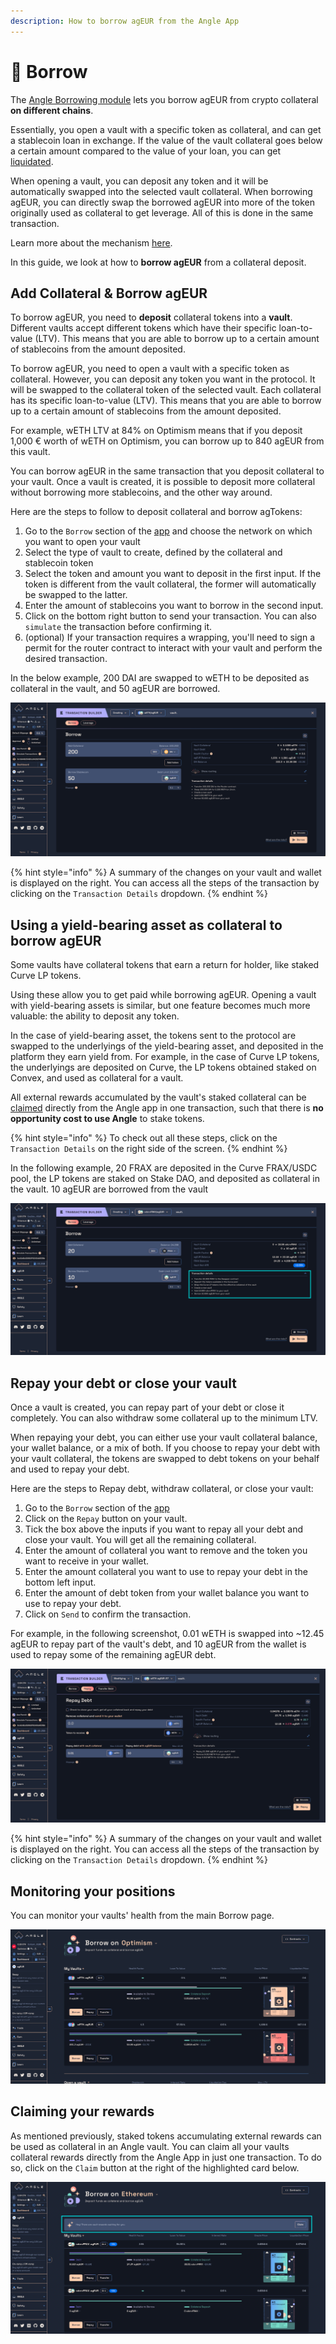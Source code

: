 ```yaml
---
description: How to borrow agEUR from the Angle App
---
```


# 🏦 Borrow

The [Angle Borrowing module](/borrowing-module/README.md) lets you borrow agEUR from crypto collateral **on different chains**.

Essentially, you open a vault with a specific token as collateral, and can get a stablecoin loan in exchange. If the value of the vault collateral goes below a certain amount compared to the value of your loan, you can get [liquidated](/borrowing-module/vaults/liquidations.md).

When opening a vault, you can deposit any token and it will be automatically swapped into the selected vault collateral. When borrowing agEUR, you can directly swap the borrowed agEUR into more of the token originally used as collateral to get leverage. All of this is done in the same transaction.

Learn more about the mechanism [here](/borrowing-module/vaults/README.md#leveraging-collateral-exposure).

In this guide, we look at how to **borrow agEUR** from a collateral deposit.

## Add Collateral & Borrow agEUR

To borrow agEUR, you need to **deposit** collateral tokens into a **vault**. Different vaults accept different tokens which have their specific loan-to-value (LTV). This means that you are able to borrow up to a certain amount of stablecoins from the amount deposited.

To borrow agEUR, you need to open a vault with a specific token as collateral. However, you can deposit any token you want in the protocol. It will be swapped to the collateral token of the selected vault. Each collateral has its specific loan-to-value (LTV). This means that you are able to borrow up to a certain amount of stablecoins from the amount deposited.

For example, wETH LTV at 84% on Optimism means that if you deposit 1,000 € worth of wETH on Optimism, you can borrow up to 840 agEUR from this vault.

You can borrow agEUR in the same transaction that you deposit collateral to your vault. Once a vault is created, it is possible to deposit more collateral without borrowing more stablecoins, and the other way around.

Here are the steps to follow to deposit collateral and borrow agTokens:

1. Go to the `Borrow` section of the [app](https://app.angle.money/#/borrow) and choose the network on which you want to open your vault
2. Select the type of vault to create, defined by the collateral and stablecoin token
3. Select the token and amount you want to deposit in the first input. If the token is different from the vault collateral, the former will automatically be swapped to the latter.
4. Enter the amount of stablecoins you want to borrow in the second input.
5. Click on the bottom right button to send your transaction. You can also `simulate` the transaction before confirming it.
6. (optional) If your transaction requires a wrapping, you'll need to sign a permit for the router contract to interact with your vault and perform the desired transaction.

In the below example, 200 DAI are swapped to wETH to be deposited as collateral in the vault, and 50 agEUR are borrowed.

![Add/Borrow agEUR](/.gitbook/assets/add-borrow2.png)

{% hint style="info" %}
A summary of the changes on your vault and wallet is displayed on the right. You can access all the steps of the transaction by clicking on the `Transaction Details` dropdown.
{% endhint %}

## Using a yield-bearing asset as collateral to borrow agEUR

Some vaults have collateral tokens that earn a return for holder, like staked Curve LP tokens.

Using these allow you to get paid while borrowing agEUR. Opening a vault with yield-bearing assets is similar, but one feature becomes much more valuable: the ability to deposit any token.

In the case of yield-bearing asset, the tokens sent to the protocol are swapped to the underlyings of the yield-bearing asset, and deposited in the platform they earn yield from. For example, in the case of Curve LP tokens, the underlyings are deposited on Curve, the LP tokens obtained staked on Convex, and used as collateral for a vault.

All external rewards accumulated by the vault's staked collateral can be [claimed](#claiming-your-rewards) directly from the Angle app in one transaction, such that there is **no opportunity cost to use Angle** to stake tokens.

{% hint style="info" %}
To check out all these steps, click on the `Transaction Details` on the right side of the screen.
{% endhint %}

In the following example, 20 FRAX are deposited in the Curve FRAX/USDC pool, the LP tokens are staked on Stake DAO, and deposited as collateral in the vault. 10 agEUR are borrowed from the vault

![Add/Borrow agEUR](/.gitbook/assets/borrow-lp.png)

## Repay your debt or close your vault

Once a vault is created, you can repay part of your debt or close it completely. You can also withdraw some collateral up to the minimum LTV.

When repaying your debt, you can either use your vault collateral balance, your wallet balance, or a mix of both. If you choose to repay your debt with your vault collateral, the tokens are swapped to debt tokens on your behalf and used to repay your debt.

Here are the steps to Repay debt, withdraw collateral, or close your vault:

1. Go to the `Borrow` section of the [app](https://app.angle.money/#/borrow)
2. Click on the `Repay` button on your vault.
3. Tick the box above the inputs if you want to repay all your debt and close your vault. You will get all the remaining collateral.
4. Enter the amount of collateral you want to remove and the token you want to receive in your wallet.
5. Enter the amount collateral you want to use to repay your debt in the bottom left input.
6. Enter the amount of debt token from your wallet balance you want to use to repay your debt.
7. Click on `Send` to confirm the transaction.

For example, in the following screenshot, 0.01 wETH is swapped into ~12.45 agEUR to repay part of the vault's debt, and 10 agEUR from the wallet is used to repay some of the remaining agEUR debt.

![Repay and withdraw](/.gitbook/assets/repay2.png)

{% hint style="info" %}
A summary of the changes on your vault and wallet is displayed on the right. You can access all the steps of the transaction by clicking on the `Transaction Details` dropdown.
{% endhint %}

## Monitoring your positions

You can monitor your vaults' health from the main Borrow page.

![Vaults list](../../../.gitbook/assets/vaults-list.png)

## Claiming your rewards

As mentioned previously, staked tokens accumulating external rewards can be used as collateral in an Angle vault. You can claim all your vaults collateral rewards directly from the Angle App in just one transaction. To do so, click on the `Claim` button at the right of the highlighted card below.

![CLaim vaults rewards](../../../.gitbook/assets/claim-vault-rewards.png)
